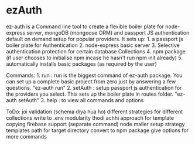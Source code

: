# ezAuth

ez-auth is a Command line tool to create a flexible boiler plate for node-express server, mongoDB (mongoose ORM) and passport JS authentication default on demand setup for popular providers. 
It sets up:
    1. a passport js boiler plate for Authentication 
    2. node-express basic server
    3. Selective authentication protection for certain database Collections
    4. npm package (if user chooses to initialise npm incase he hasn't run npm init already)
    5. automatically installs basic packages (as required by the user)
    
Commands: 
    1. run : run is the biggest command of ez-auth package. You can set up a complete basic project from zero just by answering a few questions.
        "ez-auth run"
    2. setAuth : setup passport js authentication for the providers you select. This sets up the boiler plate in routes folder.
        "ez-auth setAuth"
    3. help : to view all commands and options
    
    
ToDo:
    joi validation (schema diya hua ho)
    different strategies for different collections
    write to .env 
    modularity
    thodi achhi approach for template copying
    firebase support (separate command)
    node mailer setup
    strategy templates 
    path for target directory
    convert to npm package
    give options for more commands
